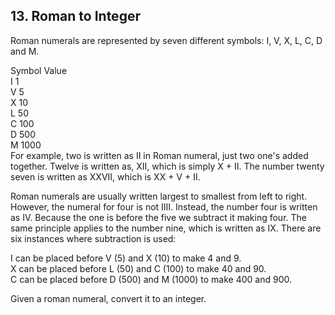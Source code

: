 ## 13. Roman to Integer

Roman numerals are represented by seven different symbols: I, V, X, L, C, D and M.  
  
Symbol       Value  
I             1  
V             5  
X             10  
L             50  
C             100  
D             500  
M             1000  
For example, two is written as II in Roman numeral, just two one's added together. Twelve is written as, XII, which is simply X + II. The number twenty seven is written as XXVII, which is XX + V + II.  
  
Roman numerals are usually written largest to smallest from left to right. However, the numeral for four is not IIII. Instead, the number four is written as IV. Because the one is before the five we subtract it making four. The same principle applies to the number nine, which is written as IX. There are six instances where subtraction is used:  
  
I can be placed before V (5) and X (10) to make 4 and 9.  
X can be placed before L (50) and C (100) to make 40 and 90.  
C can be placed before D (500) and M (1000) to make 400 and 900.  
  
Given a roman numeral, convert it to an integer.